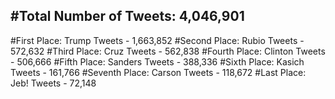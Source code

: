 #Total Number of Tweets: 4,046,901 
---
#First Place: Trump Tweets - 1,663,852
#Second Place: Rubio Tweets - 572,632
#Third Place: Cruz Tweets - 562,838
#Fourth Place: Clinton Tweets - 506,666
#Fifth Place: Sanders Tweets - 388,336
#Sixth Place: Kasich Tweets - 161,766
#Seventh Place: Carson Tweets - 118,672
#Last Place: Jeb! Tweets - 72,148
